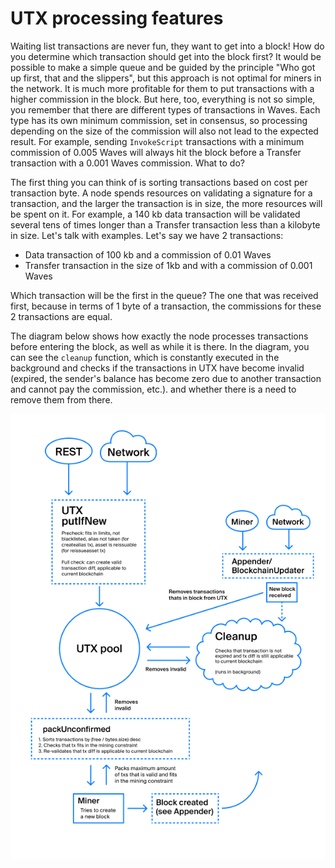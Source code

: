 # UTX processing features

Waiting list transactions are never fun, they want to get into a block! How do you determine which transaction should get into the block first? It would be possible to make a simple queue and be guided by the principle "Who got up first, that and the slippers", but this approach is not optimal for miners in the network. It is much more profitable for them to put transactions with a higher commission in the block. But here, too, everything is not so simple, you remember that there are different types of transactions in Waves. Each type has its own minimum commission, set in consensus, so processing depending on the size of the commission will also not lead to the expected result. For example, sending `InvokeScript` transactions with a minimum commission of 0.005 Waves will always hit the block before a Transfer transaction with a 0.001 Waves commission. What to do?

The first thing you can think of is sorting transactions based on cost per transaction byte. A node spends resources on validating a signature for a transaction, and the larger the transaction is in size, the more resources will be spent on it. For example, a 140 kb data transaction will be validated several tens of times longer than a Transfer transaction less than a kilobyte in size. Let's talk with examples. Let's say we have 2 transactions:

- Data transaction of 100 kb and a commission of 0.01 Waves
- Transfer transaction in the size of 1kb and with a commission of 0.001 Waves

Which transaction will be the first in the queue? The one that was received first, because in terms of 1 byte of a transaction, the commissions for these 2 transactions are equal.

The diagram below shows how exactly the node processes transactions before entering the block, as well as while it is there. In the diagram, you can see the `cleanup` function, which is constantly executed in the background and checks if the transactions in UTX have become invalid (expired, the sender's balance has become zero due to another transaction and cannot pay the commission, etc.). and whether there is a need to remove them from there.

![UTX pool details](../../assets/37F7DE3C-90E8-49FD-BD5D-16779F29D3F0.png "UTX pool details")